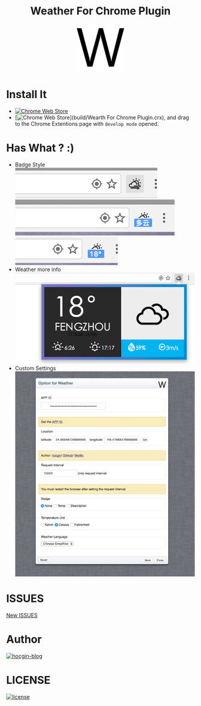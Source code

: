 <h1 align="center">Weather For Chrome Plugin</h1>
<p align="center"><img src="i/LOGO_128.png"/></p>

# Install It
- [![Chrome Web Store](https://img.shields.io/badge/Chrome%20Web%20Store-v0.0.1-brightgreen.svg)](https://chrome.google.com/webstore/detail/weather/ibieofighcnndjcjchdahdiacjpmkhgf)
- [![Chrome Web Store](https://img.shields.io/badge/Dowloads-586%20KB-brightgreen.svg)](build/Wearth For Chrome Plugin.crx), and drag to the Chrome Extentions page with `develop mode` opened.

# Has What ? :)
- Badge Style  
![image](screenshots/5.png)  
![image](screenshots/1.png)  
![image](screenshots/2.png)  
- Weather more info
![image](screenshots/3.png)  
- Custom Settings
![image](screenshots/4.png)

# ISSUES
[New ISSUES](https://github.com/hocgin/Weather-For-Chrome-Plugin/issues/new)

# Author
[![hocgin-blog](https://img.shields.io/badge/hocgin-blog-blue.svg)](http://hocg.in)

# LICENSE
[![license](https://img.shields.io/github/license/mashape/apistatus.svg?style=flat-square)](/LICENSE)
